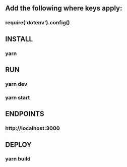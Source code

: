 ## Add the following where keys apply:
### require('dotenv').config()

## INSTALL 
### yarn

## RUN 
### yarn dev
### yarn start

## ENDPOINTS 
### http://localhost:3000

## DEPLOY 
### yarn build 
